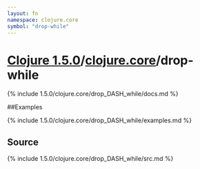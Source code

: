 ```yaml
---
layout: fn
namespace: clojure.core
symbol: "drop-while"
---
```


# [Clojure 1.5.0](../../)/[clojure.core](../)/drop-while

{% include 1.5.0/clojure.core/drop_DASH_while/docs.md %}

##Examples

{% include 1.5.0/clojure.core/drop_DASH_while/examples.md %}
## Source
{% include 1.5.0/clojure.core/drop_DASH_while/src.md %}

